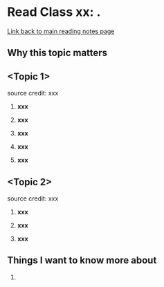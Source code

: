 # Read Class xx: <Topics>.
  [Link back to main reading notes page](https://julian-gallegos.github.io/reading-notes/)


## Why this topic matters




## <Topic 1>

source credit: xxx
   
   
   1. **xxx**



   
   2. **xxx**



   3. **xxx**




   4. **xxx**
     



   5. **xxx**




## <Topic 2>

source credit: xxx
   1. **xxx**




   2. **xxx**




   3. **xxx**




## Things I want to know more about
   1. 

